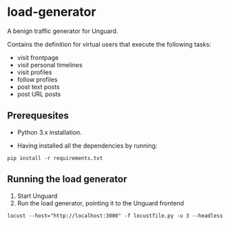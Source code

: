 # load-generator

A benign traffic generator for Unguard.

Contains the definition for virtual users that execute the following tasks:
* visit frontpage
* visit personal timelines
* visit profiles
* follow profiles
* post text posts
* post URL posts

## Prerequesites 

* Python 3.x installation.

* Having installed all the dependencies by running:

```
pip install -r requirements.txt
```

## Running the load generator

1. Start Unguard
2. Run the load generator, pointing it to the Unguard frontend
```
locust --host="http://localhost:3000" -f locustfile.py -u 3 --headless
```

